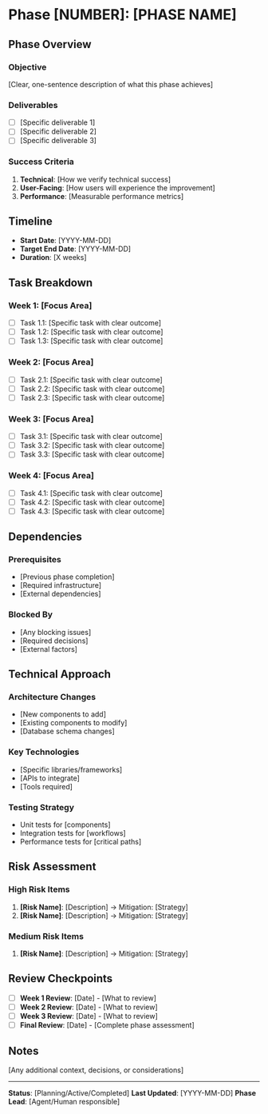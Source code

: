 # Phase [NUMBER]: [PHASE NAME]

## Phase Overview

### Objective
[Clear, one-sentence description of what this phase achieves]

### Deliverables
- [ ] [Specific deliverable 1]
- [ ] [Specific deliverable 2]
- [ ] [Specific deliverable 3]

### Success Criteria
1. **Technical**: [How we verify technical success]
2. **User-Facing**: [How users will experience the improvement]
3. **Performance**: [Measurable performance metrics]

## Timeline

- **Start Date**: [YYYY-MM-DD]
- **Target End Date**: [YYYY-MM-DD]
- **Duration**: [X weeks]

## Task Breakdown

### Week 1: [Focus Area]
- [ ] Task 1.1: [Specific task with clear outcome]
- [ ] Task 1.2: [Specific task with clear outcome]
- [ ] Task 1.3: [Specific task with clear outcome]

### Week 2: [Focus Area]
- [ ] Task 2.1: [Specific task with clear outcome]
- [ ] Task 2.2: [Specific task with clear outcome]
- [ ] Task 2.3: [Specific task with clear outcome]

### Week 3: [Focus Area]
- [ ] Task 3.1: [Specific task with clear outcome]
- [ ] Task 3.2: [Specific task with clear outcome]
- [ ] Task 3.3: [Specific task with clear outcome]

### Week 4: [Focus Area]
- [ ] Task 4.1: [Specific task with clear outcome]
- [ ] Task 4.2: [Specific task with clear outcome]
- [ ] Task 4.3: [Specific task with clear outcome]

## Dependencies

### Prerequisites
- [Previous phase completion]
- [Required infrastructure]
- [External dependencies]

### Blocked By
- [Any blocking issues]
- [Required decisions]
- [External factors]

## Technical Approach

### Architecture Changes
- [New components to add]
- [Existing components to modify]
- [Database schema changes]

### Key Technologies
- [Specific libraries/frameworks]
- [APIs to integrate]
- [Tools required]

### Testing Strategy
- Unit tests for [components]
- Integration tests for [workflows]
- Performance tests for [critical paths]

## Risk Assessment

### High Risk Items
1. **[Risk Name]**: [Description] → Mitigation: [Strategy]
2. **[Risk Name]**: [Description] → Mitigation: [Strategy]

### Medium Risk Items
1. **[Risk Name]**: [Description] → Mitigation: [Strategy]

## Review Checkpoints

- [ ] **Week 1 Review**: [Date] - [What to review]
- [ ] **Week 2 Review**: [Date] - [What to review]
- [ ] **Week 3 Review**: [Date] - [What to review]
- [ ] **Final Review**: [Date] - [Complete phase assessment]

## Notes

[Any additional context, decisions, or considerations]

---

**Status**: [Planning/Active/Completed]
**Last Updated**: [YYYY-MM-DD]
**Phase Lead**: [Agent/Human responsible]